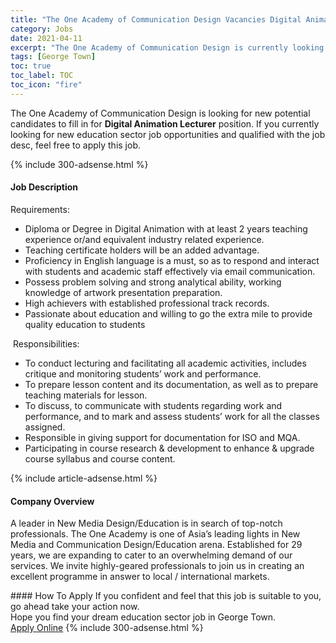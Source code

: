 ```yaml
---
title: "The One Academy of Communication Design Vacancies Digital Animation Lecturer" 
category: Jobs 
date: 2021-04-11 
excerpt: "The One Academy of Communication Design is currently looking for suitable person to fill in the Digital Animation Lecturer which positioned at George Town" 
tags: [George Town] 
toc: true 
toc_label: TOC 
toc_icon: "fire" 
--- 
```


<p>The One Academy of Communication Design is looking for new potential candidates to fill in for <b>Digital Animation Lecturer</b> position. If you currently looking for new education sector job opportunities and qualified with the job desc, feel free to apply this job.
</p>{% include 300-adsense.html %} 
<div><div><h4>Job Description</h4></div><div><div><span><div><div>Requirements:<ul><li>Diploma or Degree in Digital Animation with at least 2 years teaching experience or/and equivalent industry related experience.</li><li>Teaching certificate holders will be an added advantage.</li><li>Proficiency in English language is a must, so as to respond and interact with students and academic staff effectively via email communication.</li><li>Possess problem solving and strong analytical ability, working knowledge of artwork presentation preparation.</li><li>High achievers with established professional track records.</li><li>Passionate about education and willing to go the extra mile to provide quality education to students</li></ul>&#160;Responsibilities:<ul><li>To conduct lecturing and facilitating all academic activities, includes critique and monitoring students&#8217; work and performance.</li><li>To prepare lesson content and its documentation, as well as to prepare teaching materials for lesson.</li><li>To discuss, to communicate with students regarding work and performance, and to mark and assess students&#8217; work for all the classes assigned.</li><li>Responsible in giving support for documentation for ISO and MQA.</li><li>Participating in course research &amp; development to enhance &amp; upgrade course syllabus and course content.</li></ul></div></div></span></div></div></div> 
{% include article-adsense.html %} 
<div><div><h4>Company Overview</h4></div><div><div><span><div><p>A leader in New Media Design/Education is in search of top-notch professionals. The One Academy is one of Asia&#8217;s leading lights in New Media and Communication Design/Education arena. Established for 29 years, we are expanding to cater to an overwhelming demand of our services.&#160;We invite highly-geared professionals to join us in creating an excellent programme in answer to local / international markets.</p></div></span></div></div></div> 
#### How To Apply 
If you confident and feel that this job is suitable to you, go ahead take your action now. <br/> 
Hope you find your dream education sector job in George Town. <br/> 
<a href="https://www.jobstreet.com.my/en/job/digital-animation-lecturer-4517633?jobId=jobstreet-my-job-4517633" class="btn btn--info" target="_blank" rel="nofollow noopenner">Apply Online</a> 
{% include 300-adsense.html %} 